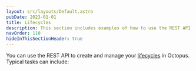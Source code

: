 ```yaml
---
layout: src/layouts/Default.astro
pubDate: 2023-01-01
title: Lifecycles
description: This section includes examples of how to use the REST API to create and manage lifecycles in Octopus.
navOrder: 110
hideInThisSectionHeader: true
---
```


You can use the REST API to create and manage your [lifecycles](/docs/releases/lifecycles/index.md) in Octopus. Typical tasks can include:
